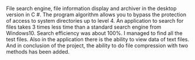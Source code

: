 File search engine, file information display and archiver in the desktop version in C #. The program algorithm allows you to bypass the protection of access to system directories up to level 4. An application to search for files takes 3 times less time than a standard search engine from Windows10. Search efficiency was about 100%. I managed to find all the test files. Also in the application there is the ability to view data of text files. And in conclusion of the project, the ability to do file compression with two methods has been added.